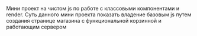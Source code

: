 Мини проект на чистом js по работе с классовыми компонентами и render. Суть данного мини проекта показать владение базовым js путем создания странице магазина с функциональной корзинной и работающим сервером

